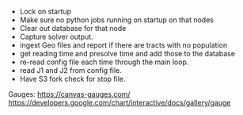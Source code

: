 * Lock on startup
* Make sure no python jobs running on startup on that nodes
* Clear out database for that node
* Capture solver output.
* ingest Geo files and report if there are tracts with no population
* get reading time and presolve time and add those to the database
* re-read config file each time through the main loop.
* read J1 and J2 from config file.
* Have S3 fork check for stop file.


Gauges:
https://canvas-gauges.com/
https://developers.google.com/chart/interactive/docs/gallery/gauge
